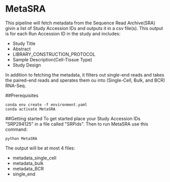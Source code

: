 # MetaSRA

This pipeline will fetch metadata from the Sequence Read Archive(SRA) givin a list of Study Accession IDs and outputs it in a csv file(s). This output is for each Run Accession ID
in the study and includes:
* Study Title
* Abstract
* LIBRARY_CONSTRUCTION_PROTOCOL
* Sample Description(Cell-Tissue Type)
* Study Design

In addition to fetching the metadata, it filters out single-end reads and takes the paired-end reads and sperates them ou into (Single-Cell, Bulk, and BCR) RNA-Seq. 

##Prerequisites
```
conda env create -f environment.yaml
conda activate MetaSRA
```

##Getting started
To get started place your Study Accession IDs "SRP294125" in a file called "SRPids".
Then to run MetaSRA use this command:
```
python MetaSRA 
```

The output will be at most 4 files:
* metadata_single_cell
* metadata_bulk
* metadata_BCR
* single_end


